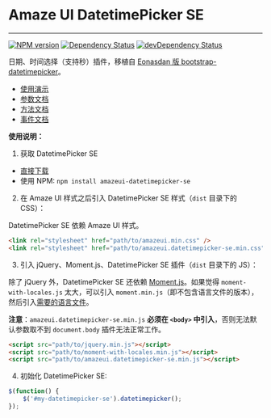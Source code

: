 # Amaze UI DatetimePicker SE
---

[![NPM version](https://img.shields.io/npm/v/datetimepicker-se.svg?style=flat-square)](https://www.npmjs.com/package/datetimepicker-se)
[![Dependency Status](https://img.shields.io/david/amazeui/datetimepicker-se.svg?style=flat-square)](https://david-dm.org/amazeui/datetimepicker-se)
[![devDependency Status](https://img.shields.io/david/dev/amazeui/datetimepicker-se.svg?style=flat-square)](https://david-dm.org/amazeui/datetimepicker-se#info=devDependencies)

日期、时间选择（支持秒）插件，移植自 [Eonasdan 版 bootstrap-datetimepicker](https://github.com/Eonasdan/bootstrap-datetimepicker)。

- [使用演示](http://amazeui.github.io/datetimepicker-se/docs/demo.html)
- [参数文档](http://amazeui.github.io/datetimepicker-se/docs/options.html)
- [方法文档](http://amazeui.github.io/datetimepicker-se/docs/methods.html)
- [事件文档](http://amazeui.github.io/datetimepicker-se/docs/events.html)

**使用说明：**

1. 获取 DatetimePicker SE

  - [直接下载](https://github.com/amazeui/datetimepicker-se/archive/master.zip)
  - 使用 NPM: `npm install amazeui-datetimepicker-se`

2. 在 Amaze UI 样式之后引入 DatetimePicker SE 样式（`dist` 目录下的 CSS）：

  DatetimePicker SE 依赖 Amaze UI 样式。

  ```html
  <link rel="stylesheet" href="path/to/amazeui.min.css" />
  <link rel="stylesheet" href="path/to/amazeui.datetimepicker-se.min.css" />
  ```

3. 引入 jQuery、Moment.js、DatetimePicker SE 插件（`dist` 目录下的 JS）：

  除了 jQuery 外，DatetimePicker SE 还依赖 [Moment.js](https://github.com/moment/moment/)。如果觉得 `moment-with-locales.js` 太大，可以引入 `moment.min.js`（即不包含语言文件的版本），然后引入[需要的语言文件](https://github.com/moment/moment/tree/master/locale)。
  
  **注意**：`amazeui.datetimepicker-se.min.js` **必须在 `<body>` 中引入**，否则无法默认参数取不到 `document.body` 插件无法正常工作。

  ```html
  <script src="path/to/jquery.min.js"></script>
  <script src="path/to/moment-with-locales.min.js"></script>
  <script src="path/to/amazeui.datetimepicker-se.min.js"></script>
  ```

4. 初始化 DatetimePicker SE:

  ```js
  $(function() {
      $('#my-datetimepicker-se').datetimepicker();
  });
  ```
